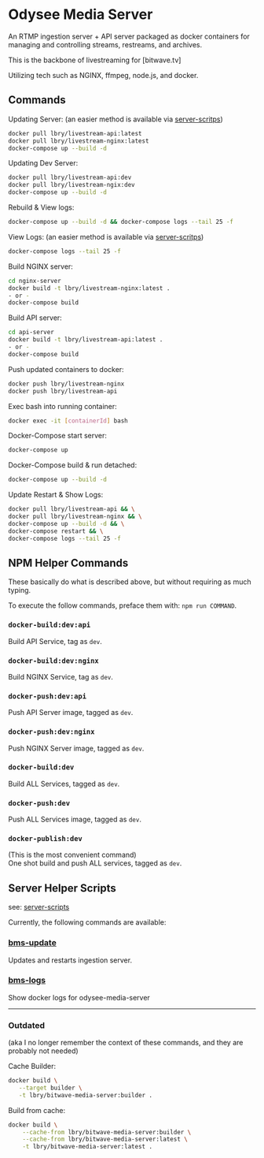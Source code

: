 # Odysee Media Server

An RTMP ingestion server + API server packaged as docker containers for managing and controlling streams, restreams, and archives.

This is the backbone of livestreaming for [bitwave.tv]

Utilizing tech such as NGINX, ffmpeg, node.js, and docker.

## Commands

Updating Server:
(an easier method is available via [server-scritps](/server-scripts))

```bash
docker pull lbry/livestream-api:latest
docker pull lbry/livestream-nginx:latest
docker-compose up --build -d
```

Updating Dev Server:

```bash
docker pull lbry/livestream-api:dev
docker pull lbry/livestream-ngix:dev
docker-compose up --build -d
```

Rebuild & View logs:

```bash
docker-compose up --build -d && docker-compose logs --tail 25 -f
```

View Logs:
(an easier method is available via [server-scritps](/server-scripts))

```bash
docker-compose logs --tail 25 -f
```

Build NGINX server:
```bash
cd nginx-server
docker build -t lbry/livestream-nginx:latest .
- or -
docker-compose build
```

Build API server:
```bash
cd api-server
docker build -t lbry/livestream-api:latest .
- or -
docker-compose build
```

Push updated containers to docker:
```bash
docker push lbry/livestream-nginx
docker push lbry/livestream-api
```

Exec bash into running container:
```bash
docker exec -it [containerId] bash
```

Docker-Compose start server:
```bash
docker-compose up
```

Docker-Compose build & run detached:
```bash
docker-compose up --build -d
```

Update Restart & Show Logs:
```bash
docker pull lbry/livestream-api && \
docker pull lbry/livestream-nginx && \
docker-compose up --build -d && \
docker-compose restart && \
docker-compose logs --tail 25 -f
```


## NPM Helper Commands

These basically do what is described above, but without requiring as much typing.

To execute the follow commands, preface them with: `npm run COMMAND`.

### `docker-build:dev:api`
Build API Service, tag as `dev`.  

### `docker-build:dev:nginx`
Build NGINX Service, tag as `dev`.

### `docker-push:dev:api`
Push API Server image, tagged as `dev`.

### `docker-push:dev:nginx`
Push NGINX Server image, tagged as `dev`.

### `docker-build:dev`
Build ALL Services, tagged as `dev`.

### `docker-push:dev`
Push ALL Services image, tagged as `dev`.

### `docker-publish:dev`
(This is the most convenient command)  
One shot build and push ALL services, tagged as `dev`.  


## Server Helper Scripts

see: [server-scripts](/server-scripts)

Currently, the following commands are available:


### [bms-update](/server-scripts/README.md#bms-update)
Updates and restarts ingestion server.


### [bms-logs](/server-scripts/README.md#bms-logs)
Show docker logs for odysee-media-server


---


### Outdated

(aka I no longer remember the context of these commands, and they are probably not needed)

Cache Builder:
 ```bash
 docker build \
    --target builder \
    -t lbry/bitwave-media-server:builder .
 ```
 
 Build from cache:
```bash
docker build \
    --cache-from lbry/bitwave-media-server:builder \
    --cache-from lbry/bitwave-media-server:latest \
    -t lbry/bitwave-media-server:latest .
``` 
